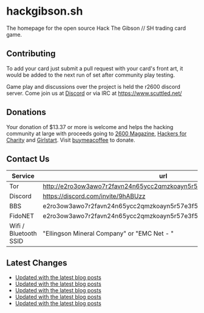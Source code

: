 # hackgibson.sh
The homepage for the open source Hack The Gibson // SH trading card game.


## Contributing

To add your card just submit a pull request with your card's front art, it would be added to the next run of set after community play testing.

Game play and discussions over the project is held the r2600 discord server. Come join us at [Discord](https://discord.com/invite/9hABUzz) or via IRC at https://www.scuttled.net/


## Donations

Your donation of $13.37 or more is welcome and helps the hacking community at large with proceeds going to [2600 Magazine](https://2600.com/), [Hackers for Charity](https://hackersforcharity.org) and [Girlstart](https://girlstart.org).  Visit [buymeacoffee](https://www.buymeacoffee.com/hackgibson.sh) to donate.


## Contact Us

Service | url
-|-
Tor | http://e2ro3ow3awo7r2favn24n65ycc2qmzkoayn5r57e3f56nvjwdcgg32ad.onion
Discord | https://discord.com/invite/9hABUzz
BBS | e2ro3ow3awo7r2favn24n65ycc2qmzkoayn5r57e3f56nvjwdcgg32ad.onion:23
FidoNET | e2ro3ow3awo7r2favn24n65ycc2qmzkoayn5r57e3f56nvjwdcgg32ad.onion:24554
Wifi / Bluetooth SSID | "Ellingson Mineral Company" or "EMC Net - <fidonet address>"

## Latest Changes
<!-- BLOG-POST-LIST:START -->
- [Updated with the latest blog posts](https://github.com/DFW2600/hackgibson.sh/commit/2c8732acf17bc20e69c4d335eee2d9952b4dadd9)
- [Updated with the latest blog posts](https://github.com/DFW2600/hackgibson.sh/commit/878aa9abe256c54920a6cc0fb4fc0d392ac52bf3)
- [Updated with the latest blog posts](https://github.com/DFW2600/hackgibson.sh/commit/2deb6f268e34338e883b5e209aee0bee2be62c94)
- [Updated with the latest blog posts](https://github.com/DFW2600/hackgibson.sh/commit/bcebfc96bfe4d4f2aa5d28b6538db68d813afde6)
- [Updated with the latest blog posts](https://github.com/DFW2600/hackgibson.sh/commit/13f25ca3434ae18e0c341faf44c998e8d184362f)
<!-- BLOG-POST-LIST:END -->
